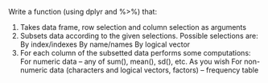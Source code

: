 Write a function (using dplyr and  %>%) that:
1. Takes data frame, row selection and column selection as arguments
2. Subsets data according to the given selections. Possible selections are:
	By index/indexes
	By name/names
	By logical vector
3. For each column of the subsetted data performs some computations:
	For numeric data – any of sum(), mean(), sd(), etc. As you wish
	For non-numeric data (characters and logical vectors, factors) – frequency table



